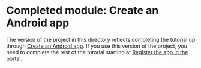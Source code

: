 # Completed module: Create an Android app

The version of the project in this directory reflects completing the tutorial up through [Create an Android app](https://docs.microsoft.com/graph/tutorials/android?tutorial-step=1). If you use this version of the project, you need to complete the rest of the tutorial starting at [Register the app in the portal](https://docs.microsoft.com/graph/tutorials/android?tutorial-step=2).